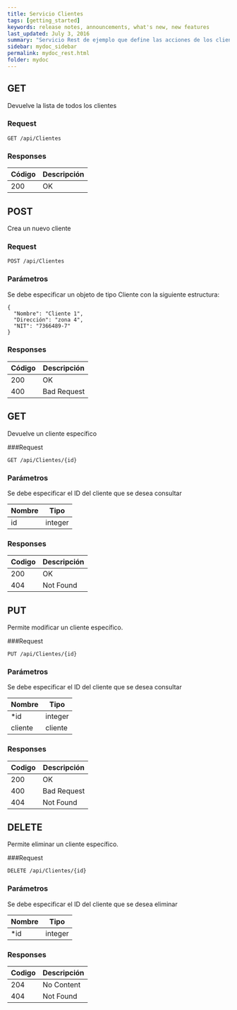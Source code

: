 ```yaml
---
title: Servicio Clientes
tags: [getting_started]
keywords: release notes, announcements, what's new, new features
last_updated: July 3, 2016
summary: "Servicio Rest de ejemplo que define las acciones de los clientes."
sidebar: mydoc_sidebar
permalink: mydoc_rest.html
folder: mydoc
---
```


## GET

Devuelve la lista de todos los clientes

### Request

```yamll
GET /api/Clientes
```

### Responses

| Código | Descripción |
| --------| ----------- |
| 200 | OK |

## POST
Crea un nuevo cliente

### Request
```yamll
POST /api/Clientes
```

### Parámetros
Se debe especificar un objeto de tipo Cliente con la siguiente estructura:
```yamll
{
  "Nombre": "Cliente 1",
  "Dirección": "zona 4",
  "NIT": "7366489-7"
}
```

### Responses
| Código | Descripción |
| --------| ----------- |
| 200 | OK |
| 400 | Bad Request |

## GET
Devuelve un cliente específico

###Request
```yamll
GET /api/Clientes/{id}
```

### Parámetros
Se debe especificar el ID del cliente que se desea consultar

| Nombre | Tipo |
|-------- | ------ |
| id | integer |

### Responses
Codigo | Descripción | 
-- | --
200| OK | 
404| Not Found |

## PUT
Permite modificar un cliente específico.

###Request
```yamll
PUT /api/Clientes/{id}
```

### Parámetros
Se debe especificar el ID del cliente que se desea consultar

Nombre | Tipo | 
-- | --
*id| integer | 
cliente| cliente

### Responses
Codigo | Descripción | 
-- | --
200| OK | 
400| Bad Request |
404| Not Found |

## DELETE
Permite eliminar un cliente específico.

###Request
```yamll
DELETE /api/Clientes/{id}
```

### Parámetros
Se debe especificar el ID del cliente que se desea eliminar

Nombre | Tipo | 
-- | --
*id| integer | 

### Responses
Codigo | Descripción | 
-- | --
204| No Content | 
404| Not Found |
